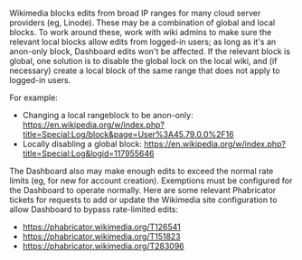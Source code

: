Wikimedia blocks edits from broad IP ranges for many cloud server providers (eg, Linode). These may be a combination of global and local blocks. To work around these, work with wiki admins to make sure the relevant local blocks allow edits from logged-in users; as long as it's an anon-only block, Dashboard edits won't be affected. If the relevant block is global, one solution is to disable the global lock on the local wiki, and (if necessary) create a local block of the same range that does not apply to logged-in users.

For example:
* Changing a local rangeblock to be anon-only: https://en.wikipedia.org/w/index.php?title=Special:Log/block&page=User%3A45.79.0.0%2F16
* Locally disabling a global block: https://en.wikipedia.org/w/index.php?title=Special:Log&logid=117955646


The Dashboard also may make enough edits to exceed the normal rate limits (eg, for new for account creation). Exemptions must be configured for the Dashboard to operate normally. Here are some relevant Phabricator tickets for requests to add or update the Wikimedia site configuration to allow Dashboard to bypass rate-limited edits:
* https://phabricator.wikimedia.org/T126541
* https://phabricator.wikimedia.org/T151823
* https://phabricator.wikimedia.org/T283096

